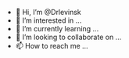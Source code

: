 - 👋 Hi, I’m @Drlevinsk
- 👀 I’m interested in ...
- 🌱 I’m currently learning ...
- 💞️ I’m looking to collaborate on ...
- 📫 How to reach me ...

<!---
Drlevinsk/Drlevinsk is a ✨ special ✨ repository because its `README.md` (this file) appears on your GitHub profile.
You can click the Preview link to take a look at your changes.
--->
